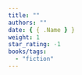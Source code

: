 ```yaml
---
title: ""
authors: ""
date: { { .Name } }
weight: 1
star_rating: -1
books/tags:
  - "fiction"
---
```


<!--more-->
